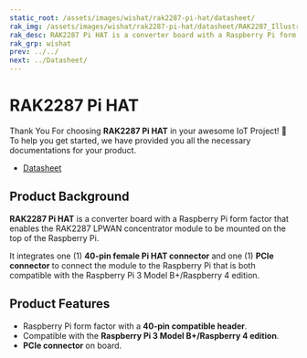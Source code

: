 ```yaml
---
static_root: /assets/images/wishat/rak2287-pi-hat/datasheet/
rak_img: /assets/images/wishat/rak2287-pi-hat/datasheet/RAK2287_Illustration.png
rak_desc: RAK2287 Pi HAT is a converter board with a Raspberry Pi form factor that enables the RAK2287 LPWAN concentrator module to be mounted on the top of the Raspberry Pi. 
rak_grp: wishat
prev: ../../
next: ../Datasheet/
---
```


# RAK2287 Pi HAT
Thank You For choosing **RAK2287 Pi HAT** in your awesome IoT Project! 🎉 To help you get started, we have provided you all the necessary documentations for your product.

* [Datasheet](../Datasheet/)
<!-- <rk-img
  :src="`${$frontmatter.static_root}/1.rak2287-pi-hat.png`"
  width="75%"
  caption="RAK2287 Pi HAT"
/> -->

## Product Background

**RAK2287 Pi HAT** is a converter board with a Raspberry Pi form factor that enables the RAK2287 LPWAN concentrator module to be mounted on the top of the Raspberry Pi. 

It integrates one (1) **40-pin female Pi HAT connector** and one (1) **PCIe connector** to connect the module to the Raspberry Pi that is both compatible with the Raspberry Pi 3 Model B+/Raspberry 4 edition.

<!-- <rk-btn
  src="/Product-Categories/WisHat/RAK2287-Pi-HAT/Datasheet/"
  label="Get Started with RAK2287  Pi HAT"
/> -->

## Product Features

- Raspberry Pi form factor with a **40-pin compatible header**.
- Compatible with the **Raspberry Pi 3 Model B+/Raspberry 4 edition**.
- **PCIe connector** on board.

